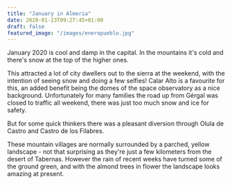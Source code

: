 ```yaml
---
title: "January in Almeria"
date: 2020-01-23T09:27:45+01:00
draft: false
featured_image: "/images/eneropueblo.jpg"
---
```


January 2020 is cool and damp in the capital.  In the mountains it's cold and there's snow at the top of the higher ones.

This attracted a lot of city dwellers out to the sierra at the weekend, with the intention of seeing snow and doing a few selfies!  Calar Alto is a favourite for this, an added benefit being the domes of the space observatory as a nice background.  Unfortunately for many families the road up from Gérgal was closed to traffic all weekend, there was just too much snow and ice for safety.

But for some quick thinkers there was a pleasant diversion through Olula de Castro and Castro de los Filabres.  

These mountain villages are normally surrounded by a parched, yellow landscape - not that surprising as they're just a few kilometers from the desert of Tabernas.  However the rain of recent weeks have turned some of the ground green, and with the almond trees in flower the landscape looks amazing at present.
